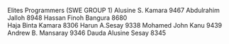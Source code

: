 Elites Programmers (SWE GROUP 1)
Alusine S. Kamara    9467
Abdulrahim Jalloh    8948
Hassan Finoh Bangura 8680       
Haja Binta Kamara    8306
Harun A.Sesay        9338
Mohamed John Kanu    9439  
Andrew B. Mansaray   9346
Dauda Alusine Sesay  8345
